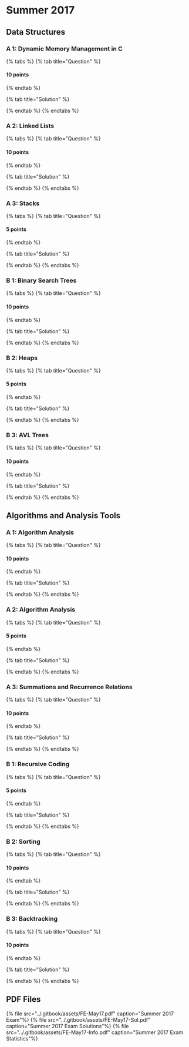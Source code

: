 # Summer 2017

## Data Structures

### A 1: Dynamic Memory Management in C

{% tabs %}
{% tab title="Question" %}
#### 10 points


{% endtab %}

{% tab title="Solution" %}

{% endtab %}
{% endtabs %}

### A 2: Linked Lists

{% tabs %}
{% tab title="Question" %}
#### 10 points


{% endtab %}

{% tab title="Solution" %}

{% endtab %}
{% endtabs %}

### A 3: Stacks

{% tabs %}
{% tab title="Question" %}
#### 5 points


{% endtab %}

{% tab title="Solution" %}

{% endtab %}
{% endtabs %}

### B 1: Binary Search Trees

{% tabs %}
{% tab title="Question" %}
#### 10 points


{% endtab %}

{% tab title="Solution" %}

{% endtab %}
{% endtabs %}

### B 2: Heaps

{% tabs %}
{% tab title="Question" %}
#### 5 points


{% endtab %}

{% tab title="Solution" %}

{% endtab %}
{% endtabs %}

### B 3: AVL Trees

{% tabs %}
{% tab title="Question" %}
#### 10 points


{% endtab %}

{% tab title="Solution" %}

{% endtab %}
{% endtabs %}

## Algorithms and Analysis Tools

### A 1: Algorithm Analysis

{% tabs %}
{% tab title="Question" %}
#### 10 points


{% endtab %}

{% tab title="Solution" %}

{% endtab %}
{% endtabs %}

### A 2: Algorithm Analysis

{% tabs %}
{% tab title="Question" %}
#### 5 points


{% endtab %}

{% tab title="Solution" %}

{% endtab %}
{% endtabs %}

### A 3: Summations and Recurrence Relations

{% tabs %}
{% tab title="Question" %}
#### 10 points


{% endtab %}

{% tab title="Solution" %}

{% endtab %}
{% endtabs %}

### B 1: Recursive Coding

{% tabs %}
{% tab title="Question" %}
#### 5 points


{% endtab %}

{% tab title="Solution" %}

{% endtab %}
{% endtabs %}

### B 2: Sorting

{% tabs %}
{% tab title="Question" %}
#### 10 points


{% endtab %}

{% tab title="Solution" %}

{% endtab %}
{% endtabs %}

### B 3: Backtracking

{% tabs %}
{% tab title="Question" %}
#### 10 points


{% endtab %}

{% tab title="Solution" %}

{% endtab %}
{% endtabs %}

## PDF Files

{% file src="../.gitbook/assets/FE-May17.pdf" caption="Summer 2017 Exam"%}
{% file src="../.gitbook/assets/FE-May17-Sol.pdf" caption="Summer 2017 Exam Solutions"%}
{% file src="../.gitbook/assets/FE-May17-Info.pdf" caption="Summer 2017 Exam Statistics"%}